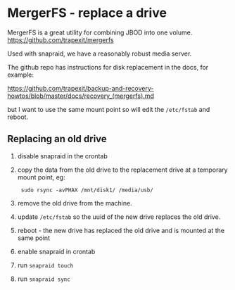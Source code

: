 # MergerFS - replace a drive

MergerFS is a great utility for combining JBOD into one volume.
    <https://github.com/trapexit/mergerfs>

Used with snapraid, we have a reasonably robust media server.

The github repo has instructions for disk replacement in the docs, for example:

<https://github.com/trapexit/backup-and-recovery-howtos/blob/master/docs/recovery_(mergerfs).md>

but I want to use the same mount point so will edit the `/etc/fstab` and reboot.

## Replacing an old drive

1. disable snapraid in the crontab
2. copy the data from the old drive to the replacement drive at a temporary mount point, eg:

        sudo rsync -avPHAX /mnt/disk1/ /media/usb/

3. remove the old drive from the machine.
4. update `/etc/fstab` so the uuid of the new drive replaces the old drive.
5. reboot - the new drive has replaced the old drive and is mounted at the same point
6. enable snapraid in crontab
7. run `snapraid touch`
8. run `snapraid sync`

